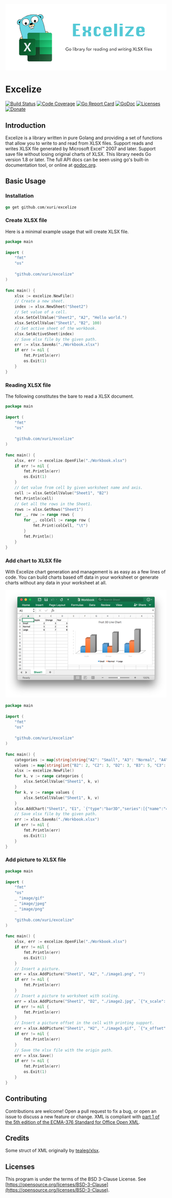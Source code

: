 ![Excelize](./excelize.png "Excelize")

# Excelize

[![Build Status](https://travis-ci.org/360EntSecGroup-Skylar/excelize.svg?branch=master)](https://travis-ci.org/360EntSecGroup-Skylar/excelize)
[![Code Coverage](https://codecov.io/gh/360EntSecGroup-Skylar/excelize/branch/master/graph/badge.svg)](https://codecov.io/gh/360EntSecGroup-Skylar/excelize)
[![Go Report Card](https://goreportcard.com/badge/github.com/xuri/excelize)](https://goreportcard.com/report/github.com/xuri/excelize)
[![GoDoc](https://godoc.org/github.com/360EntSecGroup-Skylar/excelize?status.svg)](https://godoc.org/github.com/360EntSecGroup-Skylar/excelize)
[![Licenses](https://img.shields.io/badge/license-bsd-orange.svg)](https://opensource.org/licenses/BSD-3-Clause)
[![Donate](https://img.shields.io/badge/Donate-PayPal-green.svg)](https://www.paypal.me/xuri)

## Introduction

Excelize is a library written in pure Golang and providing a set of functions that allow you to write to and read from XLSX files. Support reads and writes XLSX file generated by Microsoft Excel™ 2007 and later. Support save file without losing original charts of XLSX. This library needs Go version 1.8 or later. The full API docs can be seen using go's built-in documentation tool, or online at [godoc.org](https://godoc.org/github.com/360EntSecGroup-Skylar/excelize).

## Basic Usage

### Installation

```go
go get github.com/xuri/excelize
```

### Create XLSX file

Here is a minimal example usage that will create XLSX file.

```go
package main

import (
    "fmt"
    "os"

    "github.com/xuri/excelize"
)

func main() {
    xlsx := excelize.NewFile()
    // Create a new sheet.
    index := xlsx.NewSheet("Sheet2")
    // Set value of a cell.
    xlsx.SetCellValue("Sheet2", "A2", "Hello world.")
    xlsx.SetCellValue("Sheet1", "B2", 100)
    // Set active sheet of the workbook.
    xlsx.SetActiveSheet(index)
    // Save xlsx file by the given path.
    err := xlsx.SaveAs("./Workbook.xlsx")
    if err != nil {
        fmt.Println(err)
        os.Exit(1)
    }
}
```

### Reading XLSX file

The following constitutes the bare to read a XLSX document.

```go
package main

import (
    "fmt"
    "os"

    "github.com/xuri/excelize"
)

func main() {
    xlsx, err := excelize.OpenFile("./Workbook.xlsx")
    if err != nil {
        fmt.Println(err)
        os.Exit(1)
    }
    // Get value from cell by given worksheet name and axis.
    cell := xlsx.GetCellValue("Sheet1", "B2")
    fmt.Println(cell)
    // Get all the rows in the Sheet1.
    rows := xlsx.GetRows("Sheet1")
    for _, row := range rows {
        for _, colCell := range row {
            fmt.Print(colCell, "\t")
        }
        fmt.Println()
    }
}

```

### Add chart to XLSX file

With Excelize chart generation and management is as easy as a few lines of code. You can build charts based off data in your worksheet or generate charts without any data in your worksheet at all.

![Excelize](./test/images/chart.png "Excelize")

```go
package main

import (
	"fmt"
	"os"

	"github.com/xuri/excelize"
)

func main() {
	categories := map[string]string{"A2": "Small", "A3": "Normal", "A4": "Large", "B1": "Apple", "C1": "Orange", "D1": "Pear"}
	values := map[string]int{"B2": 2, "C2": 3, "D2": 3, "B3": 5, "C3": 2, "D3": 4, "B4": 6, "C4": 7, "D4": 8}
	xlsx := excelize.NewFile()
	for k, v := range categories {
		xlsx.SetCellValue("Sheet1", k, v)
	}
	for k, v := range values {
		xlsx.SetCellValue("Sheet1", k, v)
	}
	xlsx.AddChart("Sheet1", "E1", `{"type":"bar3D","series":[{"name":"=Sheet1!$A$2","categories":"=Sheet1!$B$1:$D$1","values":"=Sheet1!$B$2:$D$2"},{"name":"=Sheet1!$A$3","categories":"=Sheet1!$B$1:$D$1","values":"=Sheet1!$B$3:$D$3"},{"name":"=Sheet1!$A$4","categories":"=Sheet1!$B$1:$D$1","values":"=Sheet1!$B$4:$D$4"}],"title":{"name":"Fruit 3D Line Chart"}}`)
	// Save xlsx file by the given path.
	err := xlsx.SaveAs("./Workbook.xlsx")
	if err != nil {
		fmt.Println(err)
		os.Exit(1)
	}
}
```

### Add picture to XLSX file

```go
package main

import (
    "fmt"
    "os"
    _ "image/gif"
    _ "image/jpeg"
    _ "image/png"

    "github.com/xuri/excelize"
)

func main() {
    xlsx, err := excelize.OpenFile("./Workbook.xlsx")
    if err != nil {
        fmt.Println(err)
        os.Exit(1)
    }
    // Insert a picture.
    err = xlsx.AddPicture("Sheet1", "A2", "./image1.png", "")
    if err != nil {
        fmt.Println(err)
    }
    // Insert a picture to worksheet with scaling.
    err = xlsx.AddPicture("Sheet1", "D2", "./image2.jpg", `{"x_scale": 0.5, "y_scale": 0.5}`)
    if err != nil {
        fmt.Println(err)
    }
    // Insert a picture offset in the cell with printing support.
    err = xlsx.AddPicture("Sheet1", "H2", "./image3.gif", `{"x_offset": 15, "y_offset": 10, "print_obj": true, "lock_aspect_ratio": false, "locked": false}`)
    if err != nil {
        fmt.Println(err)
    }
    // Save the xlsx file with the origin path.
    err = xlsx.Save()
    if err != nil {
        fmt.Println(err)
        os.Exit(1)
    }
}
```

## Contributing

Contributions are welcome! Open a pull request to fix a bug, or open an issue to discuss a new feature or change. XML is compliant with [part 1 of the 5th edition of the ECMA-376 Standard for Office Open XML](http://www.ecma-international.org/publications/standards/Ecma-376.htm).

## Credits

Some struct of XML originally by [tealeg/xlsx](https://github.com/tealeg/xlsx).

## Licenses

This program is under the terms of the BSD 3-Clause License. See [https://opensource.org/licenses/BSD-3-Clause](https://opensource.org/licenses/BSD-3-Clause).
